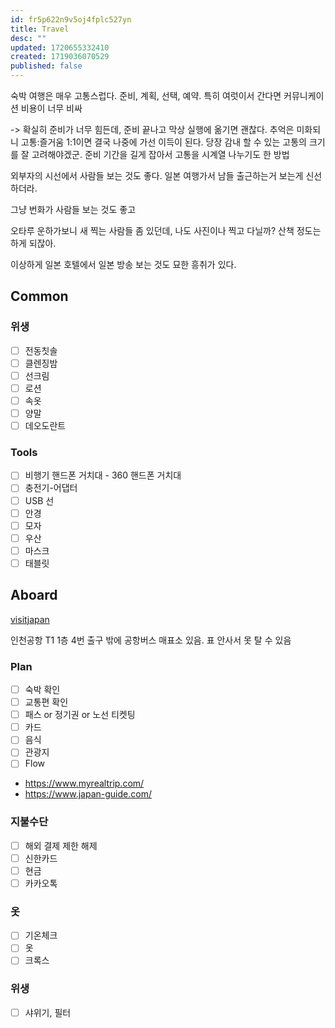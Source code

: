 ```yaml
---
id: fr5p622n9v5oj4fplc527yn
title: Travel
desc: ""
updated: 1720655332410
created: 1719036070529
published: false
---
```


숙박 여행은 매우 고통스럽다. 준비, 계획, 선택, 예약.
특히 여럿이서 간다면 커뮤니케이션 비용이 너무 비싸

-> 확실히 준비가 너무 힘든데, 준비 끝나고 막상 실행에 옮기면 괜찮다.
추억은 미화되니 고통:즐거움 1:1이면 결국 나중에 가선 이득이 된다. 당장 감내 할 수 있는 고통의 크기를 잘 고려해야겠군. 준비 기간을 길게 잡아서 고통을 시계열 나누기도 한 방법

외부자의 시선에서 사람들 보는 것도 좋다.
일본 여행가서 남들 출근하는거 보는게 신선하더라.

그냥 번화가 사람들 보는 것도 좋고

오타루 운하가보니 새 찍는 사람들 좀 있던데, 나도 사진이나 찍고 다닐까? 산책 정도는 하게 되잖아.

이상하게 일본 호텔에서 일본 방송 보는 것도 묘한 흥취가 있다.

## Common

### 위생

- [ ] 전동칫솔
- [ ] 클렌징밤
- [ ] 선크림
- [ ] 로션
- [ ] 속옷
- [ ] 양말
- [ ] 데오도란트

### Tools

- [ ] 비행기 핸드폰 거치대 - 360 핸드폰 거치대
- [ ] 충전기-어댑터
- [ ] USB 선
- [ ] 안경
- [ ] 모자
- [ ] 우산
- [ ] 마스크
- [ ] 태블릿

## Aboard

[visitjapan](https://www.vjw.digital.go.jp/main/#/vjwpco001)

인천공항 T1 1층 4번 출구 밖에 공항버스 매표소 있음. 표 안사서 못 탈 수 있음

### Plan

- [ ] 숙박 확인
- [ ] 교통편 확인
- [ ] 패스 or 정기권 or 노선 티켓팅
- [ ] 카드
- [ ] 음식
- [ ] 관광지
- [ ] Flow

- https://www.myrealtrip.com/
- https://www.japan-guide.com/

### 지불수단

- [ ] 해외 결제 제한 해제
- [ ] 신한카드
- [ ] 현금
- [ ] 카카오톡

### 옷

- [ ] 기온체크
- [ ] 옷
- [ ] 크록스

### 위생

- [ ] 샤위기, 필터
